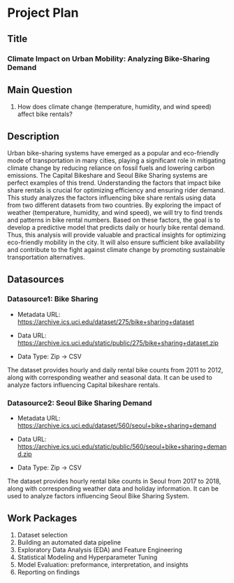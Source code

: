 # Project Plan

## Title
<!-- Give your project a short title. -->
### Climate Impact on Urban Mobility: Analyzing Bike-Sharing Demand

## Main Question

<!-- Think about one main question you want to answer based on the data. -->
1. How does climate change (temperature, humidity, and wind speed) affect bike rentals?

## Description

<!-- Describe your data science project in max. 200 words. Consider writing about why and how you attempt it. -->
Urban bike-sharing systems have emerged as a popular and eco-friendly mode of transportation in many cities, playing a significant role in mitigating climate change by reducing reliance on fossil fuels and lowering carbon emissions. The Capital Bikeshare and Seoul Bike Sharing systems are perfect examples of this trend. Understanding the factors that impact bike share rentals is crucial for optimizing efficiency and ensuring rider demand. This study analyzes the factors influencing bike share rentals using data from two different datasets from two countries. By exploring the impact of weather (temperature, humidity, and wind speed), we will try to find trends and patterns in bike rental numbers. Based on these factors, the goal is to develop a predictive model that predicts daily or hourly bike rental demand. Thus, this analysis will provide valuable and practical insights for optimizing eco-friendly mobility in the city. It will also ensure sufficient bike availability and contribute to the fight against climate change by promoting sustainable transportation alternatives.

## Datasources

<!-- Describe each datasources you plan to use in a section. Use the prefic "DatasourceX" where X is the id of the datasource. -->

### Datasource1: Bike Sharing

* Metadata URL: <https://archive.ics.uci.edu/dataset/275/bike+sharing+dataset>

* Data URL: <https://archive.ics.uci.edu/static/public/275/bike+sharing+dataset.zip>

* Data Type: Zip -> CSV

The dataset provides hourly and daily rental bike counts from 2011 to 2012, along with corresponding weather and seasonal data.  It can be used to analyze factors influencing Capital bikeshare rentals.

### Datasource2: Seoul Bike Sharing Demand

* Metadata URL: <https://archive.ics.uci.edu/dataset/560/seoul+bike+sharing+demand>

* Data URL: <https://archive.ics.uci.edu/static/public/560/seoul+bike+sharing+demand.zip>

* Data Type: Zip -> CSV

The dataset provides hourly rental bike counts in Seoul from 2017 to 2018, along with corresponding weather data and holiday information.  It can be used to analyze factors influencing Seoul Bike Sharing System.

## Work Packages

<!-- List of work packages ordered sequentially, each pointing to an issue with more details. -->

1. Dataset selection
2. Building an automated data pipeline
3. Exploratory Data Analysis (EDA) and Feature Engineering
4. Statistical Modeling and Hyperparameter Tuning
5. Model Evaluation: preformance, interpretation, and insights
6. Reporting on findings
